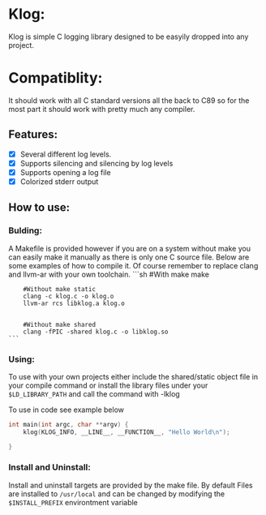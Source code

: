 # Klog:
Klog is simple C logging library designed to be easyily dropped into any project.

# Compatiblity:
It should work with all C standard versions all the back to C89 so for the most part it should work with pretty much any compiler.

## Features:
- [x] Several different log levels.
- [x] Supports silencing and silencing by log levels
- [x] Supports opening a log file
- [x] Colorized stderr output

## How to use:

### Bulding:
A Makefile is provided however if you are on a system without make you can easily make it manually as there is only one C source file. Below are some examples of how to compile it. Of course remember to replace clang and llvm-ar with your own toolchain.
    ```sh
		#With make
		make

		#Without make static
		clang -c klog.c -o klog.o
		llvm-ar rcs libklog.a klog.o


		#Without make shared
		clang -fPIC -shared klog.c -o libklog.so
    ```

### Using:
To use with your own projects either include the shared/static object file in your compile command or install the library files under your `$LD_LIBRARY_PATH` and call the command with -lklog

To use in code see example below
```c
int main(int argc, char **argv) {
	klog(KLOG_INFO, __LINE__, __FUNCTION__, "Hello World\n");

}

```

### Install and Uninstall:
Install and uninstall targets are provided by the make file. By default Files are installed to `/usr/local` and can be changed by modifying the `$INSTALL_PREFIX` environtment variable
